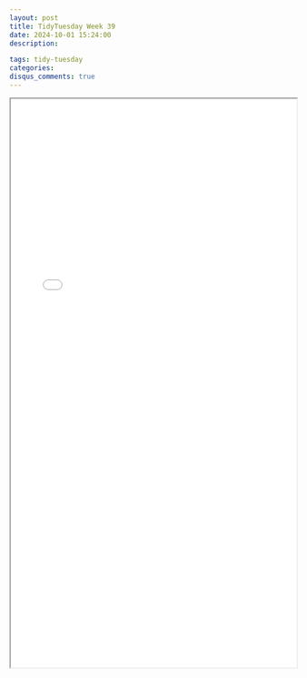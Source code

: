 ```yaml
---
layout: post
title: TidyTuesday Week 39
date: 2024-10-01 15:24:00
description: 

tags: tidy-tuesday
categories:
disqus_comments: true
---
```


<iframe src="{{ '/assets/pdf/TidyTuesday_Week39_2024.pdf' | relative_url }}" width="100%" height="1000px"></iframe>
